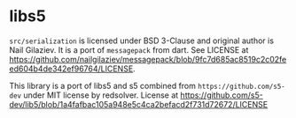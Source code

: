 # libs5

`src/serialization` is licensed under BSD 3-Clause and original author is Nail Gilaziev. It is a port of `messagepack` from dart. See LICENSE at https://github.com/nailgilaziev/messagepack/blob/9fc7d685ac8519c2c02feed604b4de342ef96764/LICENSE.

This library is a port of libs5 and s5 combined from `https://github.com/s5-dev` under MIT license by redsolver. License at https://github.com/s5-dev/lib5/blob/1a4fafbac105a948e5c4ca2befacd2f731d72672/LICENSE
